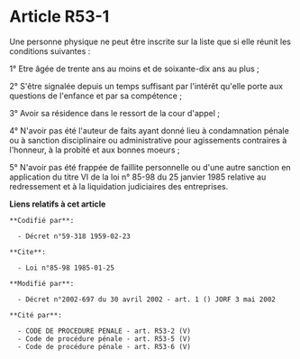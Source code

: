 # Article R53-1

Une personne physique ne peut être inscrite sur la liste que si elle réunit les conditions suivantes :

1° Etre âgée de trente ans au moins et de soixante-dix ans au plus ;

2° S'être signalée depuis un temps suffisant par l'intérêt qu'elle porte aux questions de l'enfance et par sa compétence ;

3° Avoir sa résidence dans le ressort de la cour d'appel ;

4° N'avoir pas été l'auteur de faits ayant donné lieu à condamnation pénale ou à sanction disciplinaire ou administrative
pour agissements contraires à l'honneur, à la probité et aux bonnes moeurs ;

5° N'avoir pas été frappée de faillite personnelle ou d'une autre sanction en application du titre VI de la loi n° 85-98 du
25 janvier 1985 relative au redressement et à la liquidation judiciaires des entreprises.

**Liens relatifs à cet article**

	**Codifié par**:

	  - Décret n°59-318 1959-02-23

	**Cite**:

	  - Loi n°85-98 1985-01-25

	**Modifié par**:

	  - Décret n°2002-697 du 30 avril 2002 - art. 1 () JORF 3 mai 2002

	**Cité par**:

	  - CODE DE PROCEDURE PENALE - art. R53-2 (V)
	  - Code de procédure pénale - art. R53-5 (V)
	  - Code de procédure pénale - art. R53-6 (V)
